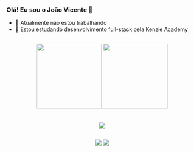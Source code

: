 ### Olá! Eu sou o João Vicente 👋

- 🔭 Atualmente não estou trabalhando
- 🌱 Estou estudando desenvolvimento full-stack pela Kenzie Academy

##


<div align="center">
  <a href="https://github.com/Joaovicente985">
  <img height="170em" src="https://github-readme-stats.vercel.app/api?username=Joaovicente985&show_icons=true&theme=dark&include_all_commits=true&count_private=true"/>
  <img height="170em" src="https://github-readme-stats.vercel.app/api/top-langs/?username=Joaovicente985&layout=compact&langs_count=8&theme=dark"/>
</div>

</br>
  
<div style="display: inline_block" align="center"><br>
  <a href="https://skillicons.dev">
    <img src="https://skillicons.dev/icons?i=python,django,nodejs,postgresql,express,ts,js,react,css,git,figma" />
  </a>
</div>

##

<div align="center">
  <a href="https://www.linkedin.com/in/jo%C3%A3o-vicente-araujo-horst-2ab8a21bb/" target="_blank"><img src="https://img.shields.io/badge/-LinkedIn-%230077B5?style=for-the-badge&logo=linkedin&logoColor=white" target="_blank"></a>
  <a href = "mailto:joaovicente985@msn.com"><img src="https://img.shields.io/badge/Microsoft_Outlook-0078D4?style=for-the-badge&logo=microsoft-outlook&logoColor=white" target="_blank"></a>
</div>
